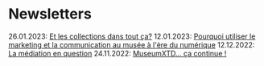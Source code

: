 
# Newsletters
26.01.2023: [Et les collections dans tout ça?](https://4y3oe.r.a.d.sendibm1.com/mk/mr/pJbx6EI7SKYyPat7OCO3ARDQxU0z2KatZ07Vwp_2QKFm-gu05kkUQnQJf7It4uumirt5ZME1d1IHJnWK1wPxI3Elin4cMz8jWUqeKlE4Br5L74Cqyjacv9P0LeIxlOkS9tRBi20t)
12.01.2023: [Pourquoi utiliser le marketing et la communication au musée à l'ère du numérique](https://4y3oe.r.a.d.sendibm1.com/mk/mr/6gUPFzcvFxniBACy10z6Vjz0hLCx6gLtg2cYr4FRASfzmX82BJD10zUjD_Zs98fB3WT8LdF6BDMIvO2yKmHfBbAPKhHSl15u7lbIfEX4GaAXhRFzt3XuQgO6c6ej33fLGs9qSDu6)
12.12.2022: [La médiation en question](https://4y3oe.r.a.d.sendibm1.com/mk/mr/GyMUWlbpoyOH9clWCODJy8QO51UaBIoO8MXZWG_v2zMeqJytp7pzZmoCkYvpLz7Qy14esvPASmxyjGCEAzN0YNU8eOBMvkYfsjTB-BuIVbgzFdTlL4cbrisSA9f2yinmE6GjKtJ4)
24.11.2022: [MuseumXTD... ça continue !](https://4y3oe.r.a.d.sendibm1.com/mk/mr/RFEHj9bNC_53sLCiLs5V4wpk7yT_OepFtU3eJO3d64MDuGeXk_GT4jD9fD9xmYBrGtMflHYG3tsHuHQEtdVLPlUazYp5kfQe9yV3eWHIqt9pThc02CoIh-fRG0YmfdnXxYk5ra0K)